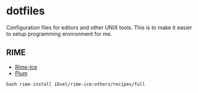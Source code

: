 # dotfiles

Configuration files for editors and other UNIX tools. This is to make it easier to setup programming environment for me.

## RIME

- [Rime-Ice](https://github.com/iDvel/rime-ice)
- [Plum](https://github.com/rime/plum)

`bash rime-install iDvel/rime-ice:others/recipes/full`
